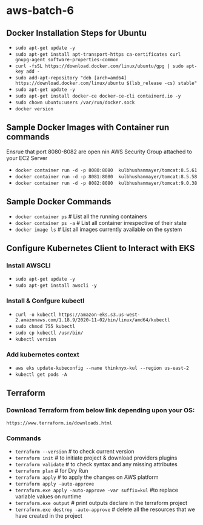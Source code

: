 # aws-batch-6

## Docker Installation Steps for Ubuntu
- `sudo apt-get update -y`
- `sudo apt-get install apt-transport-https ca-certificates curl gnupg-agent software-properties-common`
- `curl -fsSL https://download.docker.com/linux/ubuntu/gpg | sudo apt-key add -`
- `sudo add-apt-repository "deb [arch=amd64] https://download.docker.com/linux/ubuntu $(lsb_release -cs) stable"`
- `sudo apt-get update -y`
- `sudo apt-get install docker-ce docker-ce-cli containerd.io -y`
- `sudo chown ubuntu:users /var/run/docker.sock`
- `docker version`

## Sample Docker Images with Container run commands
Ensrue that port 8080-8082 are open nin AWS Security Group attached to your EC2 Server

- `docker container run -d -p 8080:8080  kulbhushanmayer/tomcat:8.5.61`
- `docker container run -d -p 8081:8080  kulbhushanmayer/tomcat:8.5.58`
- `docker container run -d -p 8082:8080  kulbhushanmayer/tomcat:9.0.38`

## Sample Docker Commands
- `docker container ps` # List all the running containers
- `docker container ps -a` # List all container irrespective of their state
- `docker image ls` # List all images currently available on the system

## Configure Kubernetes Client to Interact with EKS

### Install AWSCLI
- `sudo apt-get update -y`
- `sudo apt-get install awscli -y`

### Install & Confgure kubectl
- `curl -o kubectl https://amazon-eks.s3.us-west-2.amazonaws.com/1.18.9/2020-11-02/bin/linux/amd64/kubectl`
- `sudo chmod 755 kubectl`
- `sudo cp kubectl /usr/bin/`
- `kubectl version`

### Add kubernetes context
- `aws eks update-kubeconfig --name thinknyx-kul --region us-east-2`
- `kubectl get pods -A`


## Terraform

### Download Terraform from below link depending upon your OS: 
`https://www.terraform.io/downloads.html`

### Commands
- `terraform --version` # to check current version
- `terraform init` # to initiate project & download providers plugins 
- `terraform validate` # to check syntax and any missing attributes
- `terraform plan` # for Dry Run
- `terraform apply` # to apply the changes on AWS platform
- `terraform apply -auto-approve`
- `terraform.exe apply -auto-approve -var suffix=kul` #to replace variable values on runtime
- `terraform.exe output` # print outputs declare in the terraform project
- `terraform.exe destroy -auto-approve` # delete all the resources that we have created in the project
